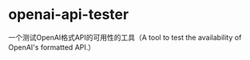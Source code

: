 # openai-api-tester
一个测试OpenAI格式API的可用性的工具（A tool to test the availability of OpenAI's formatted API.）
